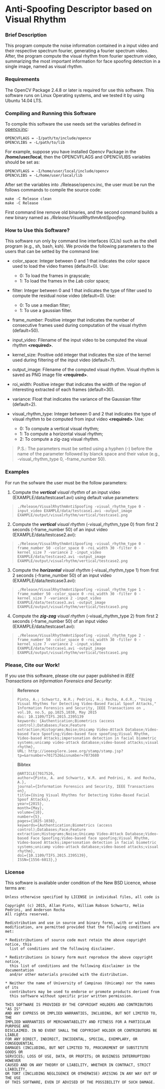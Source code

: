 # Anti-Spoofing Descriptor based on Visual Rhythm

### Brief Description

This program compute the noise information contained in a input video and their respective spectrum fourier, generating a fourier spectrum video. After, the program compute the visual rhythm from fourier spectrum video, summarizing the most important information for face spoofing detection in a single image, named as visual rhythm.

### Requirements

The OpenCV Package 2.4.8 or later is required for use this software. This software runs on Linux Operating systems, and we tested it by using Ubuntu 14.04 LTS.

### Compiling and Running this Software

To compile this software the use needs set the variables defined in [opencv.inc](https://github.com/allansp84/visualrhythm-antispoofing/blob/master/Release/opencv.inc):

    OPENCVFLAGS = -I/path/to/include/opencv
    OPENCVLIBS = -L/path/to/lib

For example, suppose you have installed Opencv Package in the **/home/user/local**, then the OPENCVFLAGS and OPENCVLIBS variables should be set as:

    OPENCVFLAGS = -I/home/user/local/include/opencv
    OPENCVLIBS = -L/home/user/local/lib

After set the variables into ./Release/opencv.inc, the user must be run the follows commands to compile the source code:

    make -C Release clean
    make -C Release

First command line remove old binaries, and the second command builds a new binary named as *./Release/VisualRhythmAntiSpoofing*.

### How to Use this Software?

This software run only by command line interfaces (CLIs) such as the shell program (e.g., sh, bash, ksh). We provide the following parameters to the users that can be setted by the command line:

* color_space: Integer between 0 and 1 that indicates the color space used to load the video frames (default=0). Use:
    + 0: To load the frames in grayscale;
    + 1: To load the frames in the *L*ab color space;

* filter: Integer between 0 and 1 that indicates the type of filter used to compute the residual noise video (default=0). Use:
    + 0: To use a median filter;
    + 1: To use a gaussian filter.

* frame_number: Positive integer that indicates the number of consecutive frames used during computation of the visual rhythm (default=50).

* input_video: Filename of the input video to be computed the visual rhythm  **\<required\>**.

* kernel_size: Positive odd integer that indicates the size of the kernel used during filtering of the input video (default=7).

* output_image: Filename of the computed visual rhythm. Visual rhythm is saved as PNG image file **\<required\>**.

* roi_width: Positive integer that indicates the width of the region of interesting extracted of each frames (default=30).

* variance: Float that indicates the variance of the Gaussian filter (default=2).

* visual_rhythm_type: Integer between 0 and 2 that indicates the type of visual rhythm to be computed from input video **\<required\>**. Use:
    + 0: To compute a vertical visual rhythm;
    + 1: To compute a horizontal visual rhythm;
    + 2: To compute a zig-zag visual rhythm.

> P.S.: The parameters must be setted using a hyphen (-) before the name of the parameter followed by blanck space and their value (e.g., -visual_rhythm_type 0, -frame_number 50).

### Examples

For run the sofware the user must be the follow parameters:

1. Compute the *__vertical__ visual rhythm* of an input video (EXAMPLE/data/testcase1.avi) using default value parameters:
>     
>     ./Release/VisualRhythmAntiSpoofing -visual_rhythm_type 0 -input_video EXAMPLE/data/testcase1.avi -output_image EXAMPLE/output/visualrhythm/vertical/testcase1.png
>     

2. Compute the *__vertical__ visual rhythm* (-visual_rhythm_type 0) from first 2 seconds (-frame_number 50) of an input video (EXAMPLE/data/testcase2.avi):
>     
>     ./Release/VisualRhythmAntiSpoofing -visual_rhythm_type 0 -frame_number 50 -color_space 0 -roi_width 30 -filter 0 -kernel_size 7 -variance 2 -input_video EXAMPLE/data/testcase2.avi -output_image EXAMPLE/output/visualrhythm/vertical/testcase2.png
>     

3. Compute the *__horizontal__ visual rhythm* (-visual_rhythm_type 1) from first 2 seconds (-frame_number 50) of an input video (EXAMPLE/data/testcase3.avi):
>     
>     ./Release/VisualRhythmAntiSpoofing -visual_rhythm_type 1 -frame_number 50 -color_space 0 -roi_width 30 -filter 0 -kernel_size 7 -variance 2 -input_video EXAMPLE/data/testcase3.avi -output_image EXAMPLE/output/visualrhythm/vertical/testcase3.png
>     

4. Compute the *__zig-zag__ visual rhythm* (-visual_rhythm_type 2) from first 2 seconds (-frame_number 50) of an input video (EXAMPLE/data/testcase1.avi):
>     
>     ./Release/VisualRhythmAntiSpoofing -visual_rhythm_type 2 -frame_number 50 -color_space 0 -roi_width 30 -filter 0 -kernel_size 7 -variance 2 -input_video EXAMPLE/data/testcase1.avi -output_image EXAMPLE/output/visualrhythm/vertical/testcase1.png
>     

### Please, Cite our Work!

If you use this software, please cite our paper published in *IEEE Transactions on Information Forensics and Security*:

> **Reference**
>
>     Pinto, A.; Schwartz, W.R.; Pedrini, H.; Rocha, A.d.R., "Using Visual Rhythms for Detecting Video-Based Facial Spoof Attacks," Information Forensics and Security, IEEE Transactions on , vol.10, no.5, pp.1025,1038, May 2015
>     doi: 10.1109/TIFS.2015.2395139
>     keywords: {Authentication;Biometrics (access control);Databases;Face;Feature extraction;Histograms;Noise;Unicamp Video-Attack Database;Video-based Face Spoofing;Video-based face spoofing;Visual Rhythm, Video-based Attacks;impersonation detection in facial biometric systems;unicamp video-attack database;video-based attacks;visual rhythm},
>     URL: http://ieeexplore.ieee.org/stamp/stamp.jsp?tp=&arnumber=7017526&isnumber=7073680


> **Bibtex**
>
>     @ARTICLE{7017526,
>     author={Pinto, A. and Schwartz, W.R. and Pedrini, H. and Rocha, A.},
>     journal={Information Forensics and Security, IEEE Transactions on},
>     title={Using Visual Rhythms for Detecting Video-Based Facial Spoof Attacks},
>     year={2015},
>     month={May},
>     volume={10},
>     number={5},
>     pages={1025-1038},
>     keywords={Authentication;Biometrics (access control);Databases;Face;Feature extraction;Histograms;Noise;Unicamp Video-Attack Database;Video-based Face Spoofing;Video-based face spoofing;Visual Rhythm, Video-based Attacks;impersonation detection in facial biometric systems;unicamp video-attack database;video-based attacks;visual rhythm},
>     doi={10.1109/TIFS.2015.2395139},
>     ISSN={1556-6013},}

### License

This software is available under condition of the New BSD Licence, whose terms are:

    Unless otherwise specified by LICENSE in individual files, all code is

    Copyright (c) 2015, Allan Pinto, William Robson Schwartz, Helio Pedrini, and Anderson Rocha
    All rights reserved.

    Redistribution and use in source and binary forms, with or without
    modification, are permitted provided that the following conditions are met:

    * Redistributions of source code must retain the above copyright notice, this
      list of conditions and the following disclaimer.

    * Redistributions in binary form must reproduce the above copyright notice,
      this list of conditions and the following disclaimer in the documentation
      and/or other materials provided with the distribution.

    * Neither the name of University of Campinas (Unicamp) nor the names of its
      contributors may be used to endorse or promote products derived from
      this software without specific prior written permission.

    THIS SOFTWARE IS PROVIDED BY THE COPYRIGHT HOLDERS AND CONTRIBUTORS "AS IS"
    AND ANY EXPRESS OR IMPLIED WARRANTIES, INCLUDING, BUT NOT LIMITED TO, THE
    IMPLIED WARRANTIES OF MERCHANTABILITY AND FITNESS FOR A PARTICULAR PURPOSE ARE
    DISCLAIMED. IN NO EVENT SHALL THE COPYRIGHT HOLDER OR CONTRIBUTORS BE LIABLE
    FOR ANY DIRECT, INDIRECT, INCIDENTAL, SPECIAL, EXEMPLARY, OR CONSEQUENTIAL
    DAMAGES (INCLUDING, BUT NOT LIMITED TO, PROCUREMENT OF SUBSTITUTE GOODS OR
    SERVICES; LOSS OF USE, DATA, OR PROFITS; OR BUSINESS INTERRUPTION) HOWEVER
    CAUSED AND ON ANY THEORY OF LIABILITY, WHETHER IN CONTRACT, STRICT LIABILITY,
    OR TORT (INCLUDING NEGLIGENCE OR OTHERWISE) ARISING IN ANY WAY OUT OF THE USE
    OF THIS SOFTWARE, EVEN IF ADVISED OF THE POSSIBILITY OF SUCH DAMAGE.
